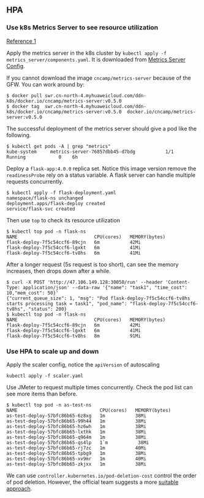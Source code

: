 ## HPA

### Use k8s Metrics Server to see resource utilization

[Reference 1](https://github.com/nonai/k8s-example-files.git)

Apply the metrics server in the k8s cluster by `kubectl apply -f metrics_server/components.yaml`. It is downloaded from [Metrics Server Config](https://github.com/lyudmilalala/k8s_learn/blob/master/module11/components.yaml).

If you cannot download the image `cncamp/metrics-server` because of the GFW. You can work around by:

```shell
$ docker pull swr.cn-north-4.myhuaweicloud.com/ddn-k8s/docker.io/cncamp/metrics-server:v0.5.0
$ docker tag  swr.cn-north-4.myhuaweicloud.com/ddn-k8s/docker.io/cncamp/metrics-server:v0.5.0  docker.io/cncamp/metrics-server:v0.5.0
```

The successful deployment of the metrics server should give a pod like the following.

```shell
$ kubectl get pods -A | grep "metrics"
kube-system     metrics-server-76857dbb45-d7bdg           1/1     Running            0    6h
```

Deploy a `flask-app:4.0.0` replica set. Notice this image version remove the `readinessProbe` rely on a status variable. A flask server can handle multiple requests concurrently.

```shell
$ kubectl apply -f flask-deployment.yaml 
namespace/flask-ns unchanged
deployment.apps/flask-deploy created
service/flask-svc created
```

Then use `top` to check its resource utilization

```shell
$ kubectl top pod -n flask-ns
NAME                            CPU(cores)   MEMORY(bytes)   
flask-deploy-7f5c54ccf6-89cjn   6m           42Mi            
flask-deploy-7f5c54ccf6-lgxkt   6m           41Mi            
flask-deploy-7f5c54ccf6-tv8hs   6m           41Mi
```

After a longer request (5s request is too short), can see the memory increases, then drops down after a while.

```shell
$ curl -X POST 'http://47.106.149.128:30050/run' --header 'Content-Type: application/json' --data-raw '{"name": "task1", "time_cost": 10,"mem_cost": 50}'
{"current_queue_size": 1, "msg": "Pod flask-deploy-7f5c54ccf6-tv8hs starts processing task = task1", "pod_name": "flask-deploy-7f5c54ccf6-tv8hs", "status": 200}
$ kubectl top pod -n flask-ns
NAME                            CPU(cores)   MEMORY(bytes)   
flask-deploy-7f5c54ccf6-89cjn   6m           42Mi            
flask-deploy-7f5c54ccf6-lgxkt   6m           41Mi            
flask-deploy-7f5c54ccf6-tv8hs   8m           91Mi
```

### Use HPA to scale up and down

Apply the scaler config, notice the `apiVersion` of autoscaling

```
kubectl apply -f scaler.yaml
```

Use JMeter to request multiple times concurrently. Check the pod list can see more items than before.

```
$ kubectl top pod -n as-test-ns
NAME                              CPU(cores)   MEMORY(bytes)   
as-test-deploy-57bfc86b65-6z8xg   1m           38Mi
as-test-deploy-57bfc86b65-99h44   1m           38Mi
as-test-deploy-57bfc86b65-hz6wh   1m           38Mi
as-test-deploy-57bfc86b65-lxthk   1m           38Mi
as-test-deploy-57bfc86b65-q964m   1m           38Mi
as-test-deploy-57bfc86b65-qs4lp   1`m           38Mi
as-test-deploy-57bfc86b65-rj7zc   1m           40Mi
as-test-deploy-57bfc86b65-tpbg9   1m           38Mi
as-test-deploy-57bfc86b65-xv9mr   1m           40Mi
as-test-deploy-57bfc86b65-zkjxx   1m           38Mi
```

We can use `controller.kubernetes.io/pod-deletion-cost` control the order of pod deletion. However, the official team suggests a more [suitable approach](https://github.com/kubernetes/kubernetes/issues/107598).
